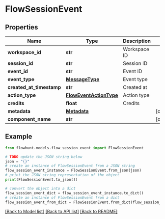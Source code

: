 # FlowSessionEvent


## Properties

Name | Type | Description | Notes
------------ | ------------- | ------------- | -------------
**workspace_id** | **str** | Workspace ID | 
**session_id** | **str** | Session ID | 
**event_id** | **str** | Event ID | 
**event_type** | [**MessageType**](MessageType.md) | Event type | 
**created_at_timestamp** | **str** | Created at | 
**action_type** | [**FlowEventActionType**](FlowEventActionType.md) | Action type | 
**credits** | **float** | Credits | 
**metadata** | [**Metadata**](Metadata.md) |  | [optional] 
**component_name** | **str** |  | [optional] 

## Example

```python
from flowhunt.models.flow_session_event import FlowSessionEvent

# TODO update the JSON string below
json = "{}"
# create an instance of FlowSessionEvent from a JSON string
flow_session_event_instance = FlowSessionEvent.from_json(json)
# print the JSON string representation of the object
print(FlowSessionEvent.to_json())

# convert the object into a dict
flow_session_event_dict = flow_session_event_instance.to_dict()
# create an instance of FlowSessionEvent from a dict
flow_session_event_from_dict = FlowSessionEvent.from_dict(flow_session_event_dict)
```
[[Back to Model list]](../README.md#documentation-for-models) [[Back to API list]](../README.md#documentation-for-api-endpoints) [[Back to README]](../README.md)


